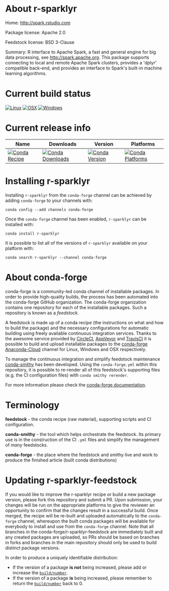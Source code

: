 About r-sparklyr
================

Home: http://spark.rstudio.com

Package license: Apache 2.0

Feedstock license: BSD 3-Clause

Summary: R interface to Apache Spark, a fast and general engine for big data processing, see
<http://spark.apache.org>. This package supports connecting to local and remote
Apache Spark clusters, provides a 'dplyr' compatible back-end, and provides an interface
to Spark's built-in machine learning algorithms.




Current build status
====================

[![Linux](https://img.shields.io/circleci/project/github/conda-forge/r-sparklyr-feedstock/master.svg?label=Linux)](https://circleci.com/gh/conda-forge/r-sparklyr-feedstock)
[![OSX](https://img.shields.io/travis/conda-forge/r-sparklyr-feedstock/master.svg?label=macOS)](https://travis-ci.org/conda-forge/r-sparklyr-feedstock)
[![Windows](https://img.shields.io/appveyor/ci/conda-forge/r-sparklyr-feedstock/master.svg?label=Windows)](https://ci.appveyor.com/project/conda-forge/r-sparklyr-feedstock/branch/master)

Current release info
====================

| Name | Downloads | Version | Platforms |
| --- | --- | --- | --- |
| [![Conda Recipe](https://img.shields.io/badge/recipe-r--sparklyr-green.svg)](https://anaconda.org/conda-forge/r-sparklyr) | [![Conda Downloads](https://img.shields.io/conda/dn/conda-forge/r-sparklyr.svg)](https://anaconda.org/conda-forge/r-sparklyr) | [![Conda Version](https://img.shields.io/conda/vn/conda-forge/r-sparklyr.svg)](https://anaconda.org/conda-forge/r-sparklyr) | [![Conda Platforms](https://img.shields.io/conda/pn/conda-forge/r-sparklyr.svg)](https://anaconda.org/conda-forge/r-sparklyr) |

Installing r-sparklyr
=====================

Installing `r-sparklyr` from the `conda-forge` channel can be achieved by adding `conda-forge` to your channels with:

```
conda config --add channels conda-forge
```

Once the `conda-forge` channel has been enabled, `r-sparklyr` can be installed with:

```
conda install r-sparklyr
```

It is possible to list all of the versions of `r-sparklyr` available on your platform with:

```
conda search r-sparklyr --channel conda-forge
```


About conda-forge
=================

conda-forge is a community-led conda channel of installable packages.
In order to provide high-quality builds, the process has been automated into the
conda-forge GitHub organization. The conda-forge organization contains one repository
for each of the installable packages. Such a repository is known as a *feedstock*.

A feedstock is made up of a conda recipe (the instructions on what and how to build
the package) and the necessary configurations for automatic building using freely
available continuous integration services. Thanks to the awesome service provided by
[CircleCI](https://circleci.com/), [AppVeyor](https://www.appveyor.com/)
and [TravisCI](https://travis-ci.org/) it is possible to build and upload installable
packages to the [conda-forge](https://anaconda.org/conda-forge)
[Anaconda-Cloud](https://anaconda.org/) channel for Linux, Windows and OSX respectively.

To manage the continuous integration and simplify feedstock maintenance
[conda-smithy](https://github.com/conda-forge/conda-smithy) has been developed.
Using the ``conda-forge.yml`` within this repository, it is possible to re-render all of
this feedstock's supporting files (e.g. the CI configuration files) with ``conda smithy rerender``.

For more information please check the [conda-forge documentation](https://conda-forge.org/docs/).

Terminology
===========

**feedstock** - the conda recipe (raw material), supporting scripts and CI configuration.

**conda-smithy** - the tool which helps orchestrate the feedstock.
                   Its primary use is in the construction of the CI ``.yml`` files
                   and simplify the management of *many* feedstocks.

**conda-forge** - the place where the feedstock and smithy live and work to
                  produce the finished article (built conda distributions)


Updating r-sparklyr-feedstock
=============================

If you would like to improve the r-sparklyr recipe or build a new
package version, please fork this repository and submit a PR. Upon submission,
your changes will be run on the appropriate platforms to give the reviewer an
opportunity to confirm that the changes result in a successful build. Once
merged, the recipe will be re-built and uploaded automatically to the
`conda-forge` channel, whereupon the built conda packages will be available for
everybody to install and use from the `conda-forge` channel.
Note that all branches in the conda-forge/r-sparklyr-feedstock are
immediately built and any created packages are uploaded, so PRs should be based
on branches in forks and branches in the main repository should only be used to
build distinct package versions.

In order to produce a uniquely identifiable distribution:
 * If the version of a package **is not** being increased, please add or increase
   the [``build/number``](https://conda.io/docs/user-guide/tasks/build-packages/define-metadata.html#build-number-and-string).
 * If the version of a package **is** being increased, please remember to return
   the [``build/number``](https://conda.io/docs/user-guide/tasks/build-packages/define-metadata.html#build-number-and-string)
   back to 0.
